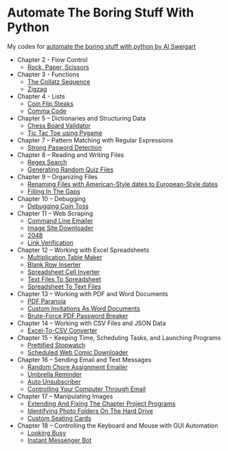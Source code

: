 # Automate The Boring Stuff With Python
My codes for  [automate the boring stuff with python by Al Sweigart](https://automatetheboringstuff.com)

* Chapter 2 - Flow Control
    * [Rock, Paper, Scissors](https://github.com/thaimynguyen/Automate_Boring_Stuff_With_Python/blob/main/rock_paper_scissors.py)
* Chapter 3 - Functions
    * [The Collatz Sequence](https://github.com/thaimynguyen/Automate_Boring_Stuff_With_Python/blob/main/collatz_sequence.py)
    * [Zigzag](https://github.com/thaimynguyen/Automate_Boring_Stuff_With_Python/blob/main/zigzag.py)
* Chapter 4 - Lists
    * [Coin Flip Steaks](https://github.com/thaimynguyen/Automate_Boring_Stuff_With_Python/blob/main/coin_flip.py)
    * [Comma Code](https://github.com/thaimynguyen/Automate_Boring_Stuff_With_Python/blob/main/comma_code.py)
* Chapter 5 – Dictionaries and Structuring Data
    * [Chess Board Validator](https://github.com/thaimynguyen/Automate_Boring_Stuff_With_Python/tree/main/chess_dictionary_validator)
    * [Tic Tac Toe using Pygame](https://github.com/thaimynguyen/Python-learning-projects/tree/main/Tic_Tac_Toe_Pygame)
* Chapter 7 – Pattern Matching with Regular Expressions
    * [Strong Pasword Detection]()
* Chapter 8 – Reading and Writing Files
    * [Regex Search](https://github.com/thaimynguyen/Automate_Boring_Stuff_With_Python/blob/main/regrex_search.py)
    * [Generating Random Quiz Files](https://github.com/thaimynguyen/Automate_Boring_Stuff_With_Python/blob/main/quiz_generator.py)
* Chapter 9 – Organizing Files
    * [Renaming Files with American-Style dates to European-Style dates](https://github.com/thaimynguyen/Automate_Boring_Stuff_With_Python/blob/main/rename_dates.py)
    * [Filling In The Gaps]()
* Chapter 10 – Debugging
    * [Debugging Coin Toss]()
* Chapter 11 – Web Scraping
    * [Command Line Emailer]()
    * [Image Site Downloader]()
    * [2048]()
    * [Link Verification]()
* Chapter 12 – Working with Excel Spreadsheets
    * [Multiplication Table Maker]()
    * [Blank Row Inserter]()
    * [Spreadsheet Cell Inverter]()
    * [Text Files To Spreadsheet]()
    * [Spreadsheet To Text Files]()
* Chapter 13 – Working with PDF and Word Documents
    * [PDF Paranoia]()
    * [Custom Invitations As Word Documents]()
    * [Brute-Force PDF Password Breaker]()
* Chapter 14 – Working with CSV Files and JSON Data
    * [Excel-To-CSV Converter]()
* Chapter 15 – Keeping Time, Scheduling Tasks, and Launching Programs
    * [Prettified Stopwatch]()
    * [Scheduled Web Comic Downloader]()
* Chapter 16 – Sending Email and Text Messages
    * [Random Chore Assignment Emailer]()
    * [Umbrella Reminder]()
    * [Auto Unsubscriber]()
    * [Controlling Your Computer Through Email]()
* Chapter 17 – Manipulating Images
    * [Extending And Fixing The Chapter Project Programs]()
    * [Identifying Photo Folders On The Hard Drive]()
    * [Custom Seating Cards]()
* Chapter 18 – Controlling the Keyboard and Mouse with GUI Automation
    * [Looking Busy]()
    * [Instant Messenger Bot]()
